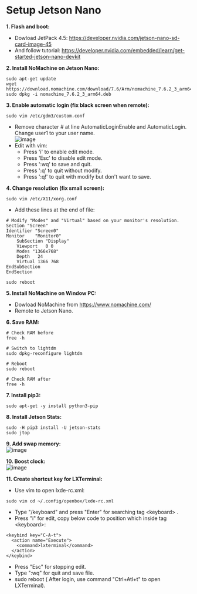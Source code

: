 # Setup Jetson Nano

**1. Flash and boot:**
- Dowload JetPack 4.5:
https://developer.nvidia.com/jetson-nano-sd-card-image-45
- And follow tutorial:
https://developer.nvidia.com/embedded/learn/get-started-jetson-nano-devkit

**2. Install NoMachine on Jetson Nano:**
```
sudo apt-get update
wget https://download.nomachine.com/download/7.6/Arm/nomachine_7.6.2_3_arm64.deb
sudo dpkg -i nomachine_7.6.2_3_arm64.deb
```

**3. Enable automatic login (fix black screen when remote):**
```
sudo vim /etc/gdm3/custom.conf
```
- Remove character # at line AutomaticLoginEnable and AutomaticLogin. Change user1 to your user name.\
![image](https://user-images.githubusercontent.com/53186326/135458006-f24f78a6-7888-453f-aa33-82cbdc0f95a0.png)
- Edit with vim:
  - Press 'i' to enable edit mode.
  - Press 'Esc' to disable edit mode.
  - Press ':wq' to save and quit.
  - Press ':q' to quit without modify.
  - Press ':q!' to quit with modify but don't want to save.

**4. Change resolution (fix small screen):**
```
sudo vim /etc/X11/xorg.conf
```
- Add these lines at the end of file:
```
# Modify "Modes" and "Virtual" based on your monitor's resolution.
Section "Screen"
Identifier "Screen0"
Monitor    "Monitor0"
    SubSection "Display"
    Viewport   0 0
    Modes "1366x768"
    Depth   24 
    Virtual 1366 768
EndSubSection
EndSection
```
```
sudo reboot
```

**5. Install NoMachine on Window PC:**
- Dowload NoMachine from https://www.nomachine.com/
- Remote to Jetson Nano.

**6. Save RAM:**
```
# Check RAM before
free -h

# Switch to lightdm
sudo dpkg-reconfigure lightdm

# Reboot
sudo reboot

# Check RAM after
free -h
```

**7. Install pip3:**
```
sudo apt-get -y install python3-pip
```

**8. Install Jetson Stats:**
```
sudo -H pip3 install -U jetson-stats
sudo jtop
```

**9. Add swap memory:**\
![image](https://user-images.githubusercontent.com/53186326/135964552-8cd2d618-e49d-412f-b8b3-cc00ccbb1ce9.png)

**10. Boost clock:**\
![image](https://user-images.githubusercontent.com/53186326/135964578-93d3cc25-a118-49d4-aa53-bb19c828f758.png)

**11. Create shortcut key for LXTerminal:**
- Use vim to open lxde-rc.xml:
<!---->
    sudo vim cd ~/.config/openbox/lxde-rc.xml  
- Type "/keyboard" and press "Enter" for searching tag \<keyboard\>  .
- Press "i" for edit, copy below code to position which inside tag \<keyboard\>:  
<!-- Launch LXTerminal with Ctrl+Alt+t-->
    <keybind key="C-A-t">
      <action name="Execute">
        <command>lxterminal</command>
      </action>
    </keybind>
- Press "Esc" for stopping edit.
- Type ":wq" for quit and save file.
- sudo reboot ( After login, use command "Ctrl+Atl+t" to open LXTerminal).

